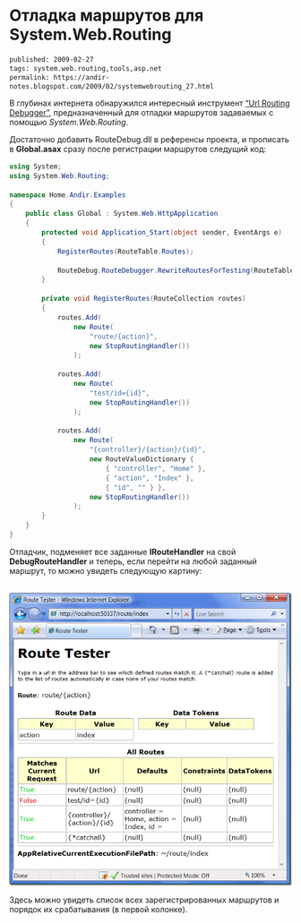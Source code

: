 Отладка маршрутов для System.Web.Routing
========================================

    published: 2009-02-27 
    tags: system.web.routing,tools,asp.net 
    permalink: https://andir-notes.blogspot.com/2009/02/systemwebrouting_27.html

В глубинах интернета обнаружился интересный инструмент [“Url Routing Debugger”](http://haacked.com/archive/2008/03/13/url-routing-debugger.aspx "Haacked: ASP.NET Routing Debugger"), предназначенный для отладки маршрутов задаваемых с помощью _System.Web.Routing_.

Достаточно добавить RouteDebug.dll в референсы проекта, и прописать в **Global.asax** сразу после регистрации маршрутов следущий код:

``` cs
using System;
using System.Web.Routing;

namespace Home.Andir.Examples
{
    public class Global : System.Web.HttpApplication
    {
        protected void Application_Start(object sender, EventArgs e)
        {
            RegisterRoutes(RouteTable.Routes);

            RouteDebug.RouteDebugger.RewriteRoutesForTesting(RouteTable.Routes);
        }

        private void RegisterRoutes(RouteCollection routes)
        {
            routes.Add(
                new Route(
                    "route/{action}",
                    new StopRoutingHandler())
                );

            routes.Add(
                new Route(
                    "test/id={id}",
                    new StopRoutingHandler())
                );

            routes.Add(
                new Route(
                    "{controller}/{action}/{id}",
                    new RouteValueDictionary {
                        { "controller", "Home" },
                        { "action", "Index" },
                        { "id", "" } },
                    new StopRoutingHandler())
                );
        }
    }
}
```

Отладчик, подменяет все заданные **IRouteHandler** на свой **DebugRouteHandler** и теперь, если перейти на любой заданный маршрут, то можно увидеть следующую картину:

 ![Скриншот: RouteDebugger в действии](Скриншот__RouteDebugger_в_действии.png "Скриншот: RouteDebugger в действии")

Здесь можно увидеть список всех зарегистрированных маршрутов и порядок их срабатывания (в первой колонке).